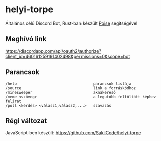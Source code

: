# helyi-torpe

Általános célú Discord Bot, Rust-ban készült [Poise](https://github.com/serenity-rs/poise) segítségével

## Meghívó link

https://discordapp.com/api/oauth2/authorize?client_id=460161259191402498&permissions=0&scope=bot

## Parancsok

```
/help                                  parancsok listája
/source                                link a forráskódhoz
/minesweeper                           aknakereső
/meme <szöveg>                         a legutóbb feltöltött képhez felirat
/poll <kérdés> <válasz1,válasz2,...>   szavazás
```

## Régi változat

JavaScript-ben készült: https://github.com/SakiiCode/helyi-torpe
